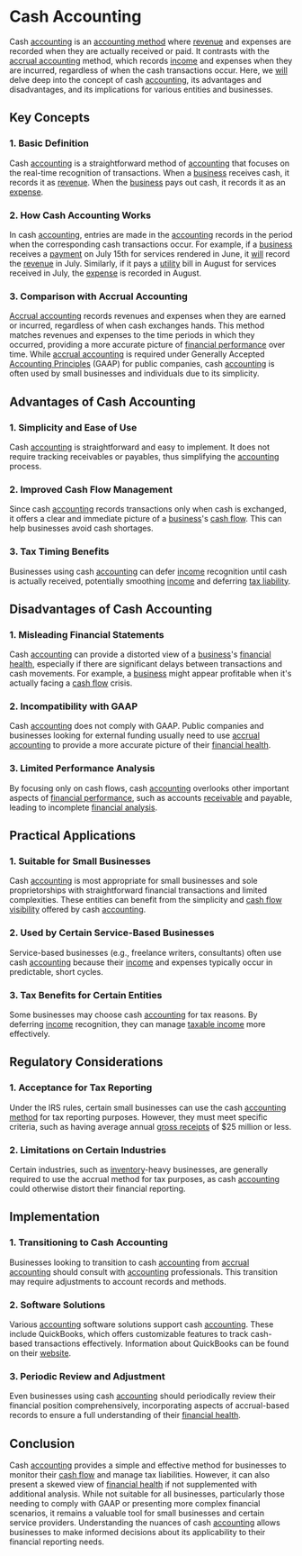 # Cash Accounting

Cash [accounting](../a/accounting.md) is an [accounting method](../a/accounting_method.md) where [revenue](../r/revenue.md) and expenses are recorded when they are actually received or paid. It contrasts with the [accrual accounting](../a/accrual_accounting.md) method, which records [income](../i/income.md) and expenses when they are incurred, regardless of when the cash transactions occur. Here, we [will](../w/will.md) delve deep into the concept of cash [accounting](../a/accounting.md), its advantages and disadvantages, and its implications for various entities and businesses.

## Key Concepts

### 1. Basic Definition
Cash [accounting](../a/accounting.md) is a straightforward method of [accounting](../a/accounting.md) that focuses on the real-time recognition of transactions. When a [business](../b/business.md) receives cash, it records it as [revenue](../r/revenue.md). When the [business](../b/business.md) pays out cash, it records it as an [expense](../e/expense.md). 

### 2. How Cash Accounting Works
In cash [accounting](../a/accounting.md), entries are made in the [accounting](../a/accounting.md) records in the period when the corresponding cash transactions occur. For example, if a [business](../b/business.md) receives a [payment](../p/payment.md) on July 15th for services rendered in June, it [will](../w/will.md) record the [revenue](../r/revenue.md) in July. Similarly, if it pays a [utility](../u/utility.md) bill in August for services received in July, the [expense](../e/expense.md) is recorded in August.

### 3. Comparison with Accrual Accounting
[Accrual accounting](../a/accrual_accounting.md) records revenues and expenses when they are earned or incurred, regardless of when cash exchanges hands. This method matches revenues and expenses to the time periods in which they occurred, providing a more accurate picture of [financial performance](../f/financial_performance.md) over time. While [accrual accounting](../a/accrual_accounting.md) is required under Generally Accepted [Accounting Principles](../a/accounting_principles.md) (GAAP) for public companies, cash [accounting](../a/accounting.md) is often used by small businesses and individuals due to its simplicity.

## Advantages of Cash Accounting

### 1. Simplicity and Ease of Use
Cash [accounting](../a/accounting.md) is straightforward and easy to implement. It does not require tracking receivables or payables, thus simplifying the [accounting](../a/accounting.md) process.

### 2. Improved Cash Flow Management
Since cash [accounting](../a/accounting.md) records transactions only when cash is exchanged, it offers a clear and immediate picture of a [business](../b/business.md)'s [cash flow](../c/cash_flow.md). This can help businesses avoid cash shortages.

### 3. Tax Timing Benefits
Businesses using cash [accounting](../a/accounting.md) can defer [income](../i/income.md) recognition until cash is actually received, potentially smoothing [income](../i/income.md) and deferring [tax liability](../t/tax_liability.md).

## Disadvantages of Cash Accounting

### 1. Misleading Financial Statements
Cash [accounting](../a/accounting.md) can provide a distorted view of a [business](../b/business.md)'s [financial health](../f/financial_health.md), especially if there are significant delays between transactions and cash movements. For example, a [business](../b/business.md) might appear profitable when it's actually facing a [cash flow](../c/cash_flow.md) crisis.

### 2. Incompatibility with GAAP
Cash [accounting](../a/accounting.md) does not comply with GAAP. Public companies and businesses looking for external funding usually need to use [accrual accounting](../a/accrual_accounting.md) to provide a more accurate picture of their [financial health](../f/financial_health.md).

### 3. Limited Performance Analysis
By focusing only on cash flows, cash [accounting](../a/accounting.md) overlooks other important aspects of [financial performance](../f/financial_performance.md), such as accounts [receivable](../r/receivable.md) and payable, leading to incomplete [financial analysis](../f/financial_analysis.md).

## Practical Applications

### 1. Suitable for Small Businesses
Cash [accounting](../a/accounting.md) is most appropriate for small businesses and sole proprietorships with straightforward financial transactions and limited complexities. These entities can benefit from the simplicity and [cash flow](../c/cash_flow.md) [visibility](../v/visibility.md) offered by cash [accounting](../a/accounting.md).

### 2. Used by Certain Service-Based Businesses
Service-based businesses (e.g., freelance writers, consultants) often use cash [accounting](../a/accounting.md) because their [income](../i/income.md) and expenses typically occur in predictable, short cycles.

### 3. Tax Benefits for Certain Entities
Some businesses may choose cash [accounting](../a/accounting.md) for tax reasons. By deferring [income](../i/income.md) recognition, they can manage [taxable income](../t/taxable_income.md) more effectively.

## Regulatory Considerations

### 1. Acceptance for Tax Reporting
Under the IRS rules, certain small businesses can use the cash [accounting method](../a/accounting_method.md) for tax reporting purposes. However, they must meet specific criteria, such as having average annual [gross receipts](../g/gross_receipts.md) of $25 million or less.

### 2. Limitations on Certain Industries
Certain industries, such as [inventory](../i/inventory.md)-heavy businesses, are generally required to use the accrual method for tax purposes, as cash [accounting](../a/accounting.md) could otherwise distort their financial reporting.

## Implementation

### 1. Transitioning to Cash Accounting
Businesses looking to transition to cash [accounting](../a/accounting.md) from [accrual accounting](../a/accrual_accounting.md) should consult with [accounting](../a/accounting.md) professionals. This transition may require adjustments to account records and methods.

### 2. Software Solutions
Various [accounting](../a/accounting.md) software solutions support cash [accounting](../a/accounting.md). These include QuickBooks, which offers customizable features to track cash-based transactions effectively. Information about QuickBooks can be found on their [website](https://quickbooks.intuit.com/).

### 3. Periodic Review and Adjustment
Even businesses using cash [accounting](../a/accounting.md) should periodically review their financial position comprehensively, incorporating aspects of accrual-based records to ensure a full understanding of their [financial health](../f/financial_health.md).

## Conclusion

Cash [accounting](../a/accounting.md) provides a simple and effective method for businesses to monitor their [cash flow](../c/cash_flow.md) and manage tax liabilities. However, it can also present a skewed view of [financial health](../f/financial_health.md) if not supplemented with additional analysis. While not suitable for all businesses, particularly those needing to comply with GAAP or presenting more complex financial scenarios, it remains a valuable tool for small businesses and certain service providers. Understanding the nuances of cash [accounting](../a/accounting.md) allows businesses to make informed decisions about its applicability to their financial reporting needs.